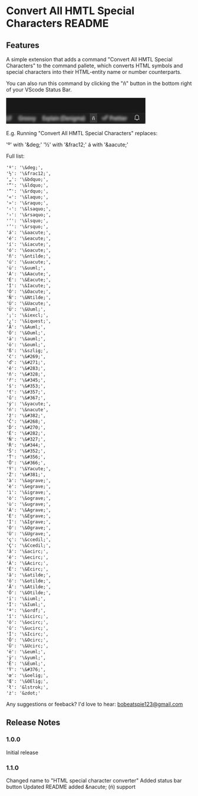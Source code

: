 # Convert All HMTL Special Characters README


## Features

A simple extension that adds a command "Convert All HMTL Special Characters" to the command pallete, which converts HTML symbols and special characters into their HTML-entity name or number counterparts. 

You can also run this command by clicking the "&ntilde;" button in the bottom right of your VScode Status Bar.

![A tilde-n button in the bottom right of the VScode status bar](https://raw.githubusercontent.com/bobeatspie/htmlcharacterconverter/main/image.png)

E.g. Running "Convert All HMTL Special Characters" replaces: 

'º' with  '\&deg;'
'½' with '\&frac12;'
á with '\&aacute;'


Full list:

    'º': '\&deg;',
	'½': '\&frac12;',
	'„': '\&bdquo;',
	'“': '\&ldquo;',
	'”': '\&rdquo;',
	'«': '\&laquo;',
	'»': '\&raquo;',
	'‹': '\&lsaquo;',
	'›': '\&rsaquo;',
	'‘': '\&lsquo;',
	'’': '\&rsquo;',
	'á': '\&aacute;',
	'é': '\&eacute;',
	'í': '\&iacute;',
	'ó': '\&oacute;',
	'ñ': '\&ntilde;',
	'ú': '\&uacute;',
	'ü': '\&uuml;',
	'Á': '\&Aacute;',
	'É': '\&Eacute;',
	'Í': '\&Iacute;',
	'Ó': '\&Oacute;',
	'Ñ': '\&Ntilde;',
	'Ú': '\&Uacute;',
	'Ü': '\&Uuml;',
	'¡': '\&iexcl;',
	'¿': '\&iquest;',
	'Ä': '\&Auml;',
	'Ö': '\&Ouml;',
	'ä': '\&auml;',
	'ö': '\&ouml;',
	'ß': '\&szlig;',
	'č': '\&#269;',
	'ď': '\&#271;',
	'ě': '\&#283;',
	'ň': '\&#328;',
	'ř': '\&#345;',
	'š': '\&#353;',
	'ť': '\&#357;',
	'ů': '\&#367;',
	'ý': '\&yacute;',
    'ń': '\&nacute',
	'ž': '\&#382;',
	'Č': '\&#268;',
	'Ď': '\&#270;',
	'Ě': '\&#282;',
	'Ň': '\&#327;',
	'Ř': '\&#344;',
	'Š': '\&#352;',
	'Ť': '\&#356;',
	'Ů': '\&#366;',
	'Ý': '\&Yacute;',
	'Ž': '\&#381;',
	'à': '\&agrave;',
	'è': '\&egrave;',
	'ì': '\&igrave;',
	'ò': '\&ograve;',
	'ù': '\&ugrave;',
	'À': '\&Agrave;',
	'È': '\&Egrave;',
	'Ì': '\&Igrave;',
	'Ò': '\&Ograve;',
	'Ù': '\&Ugrave;',
	'ç': '\&ccedil;',
	'Ç': '\&Ccedil;',
	'â': '\&acirc;',
	'ê': '\&ecirc;',
	'Â': '\&Acirc;',
	'Ê': '\&Ecirc;',
	'ã': '\&atilde;',
	'õ': '\&otilde;',
	'Ã': '\&Atilde;',
	'Õ': '\&Otilde;',
	'ï': '\&iuml;',
	'Ï': '\&Iuml;',
	'ª': '\&ordf;',
	'î': '\&icirc;',
	'ô': '\&ocirc;',
	'û': '\&ucirc;',
	'Î': '\&Icirc;',
	'Ô': '\&Ocirc;',
	'Û': '\&Ucirc;',
	'ë': '\&euml;',
	'ÿ': '\&yuml;',
	'Ë': '\&Euml;',
	'Ÿ': '\&#376;',
	'œ': '\&oelig;',
	'Œ': '\&OElig;',
	'ł': '&lstrok;',
	'ż': '&zdot;'


Any suggestions or feeback? I'd love to hear: bobeatspie123@gmail.com

## Release Notes


### 1.0.0

Initial release

### 1.1.0

Changed name to "HTML special character converter"
Added status bar button
Updated README
added \&nacute; (&nacute;) support

